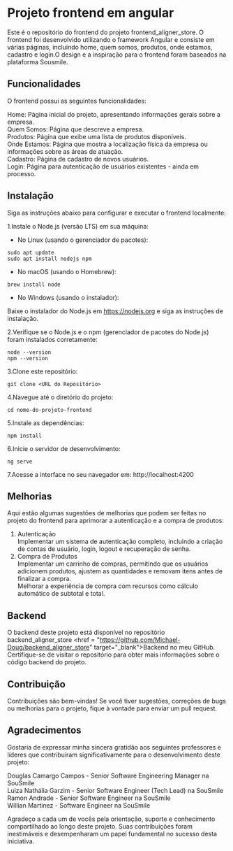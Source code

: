 
# Projeto frontend em angular
Este é o repositório do frontend do projeto frontend_aligner_store. O frontend foi desenvolvido utilizando o framework Angular e consiste em várias páginas, incluindo home, quem somos, produtos, onde estamos, cadastro e login.O design e a inspiração para o frontend foram baseados na plataforma Sousmile.

## Funcionalidades

O frontend possui as seguintes funcionalidades:

Home: Página inicial do projeto, apresentando informações gerais sobre a empresa.</br>
Quem Somos: Página que descreve a empresa.</br>
Produtos: Página que exibe uma lista de produtos disponíveis.</br>
Onde Estamos: Página que mostra a localização física da empresa ou informações sobre as áreas de atuação.</br>
Cadastro: Página de cadastro de novos usuários.</br>
Login: Página para autenticação de usuários existentes - ainda em processo.</br>


## Instalação

Siga as instruções abaixo para configurar e executar o frontend localmente:


1.Instale o Node.js (versão LTS) em sua máquina: 

- No Linux (usando o gerenciador de pacotes):

```prompt
sudo apt update
sudo apt install nodejs npm
```

- No macOS (usando o Homebrew):

```prompt
brew install node
```

- No Windows (usando o instalador):

Baixe o instalador do Node.js em https://nodejs.org e siga as instruções de instalação.

2.Verifique se o Node.js e o npm (gerenciador de pacotes do Node.js) foram instalados corretamente:

```prompt
node --version
npm --version
```

3.Clone este repositório:

```prompt
git clone <URL do Repositório>
```

4.Navegue até o diretório do projeto:

```prompt
cd nome-do-projeto-frontend
```

5.Instale as dependências:

```prompt
npm install
```

6.Inicie o servidor de desenvolvimento:

```prompt
ng serve
```

7.Acesse a interface no seu navegador em: http://localhost:4200

## Melhorias

Aqui estão algumas sugestões de melhorias que podem ser feitas no projeto do frontend para aprimorar a autenticação e a compra de produtos:</br>

1. Autenticação</br>
Implementar um sistema de autenticação completo, incluindo a criação de contas de usuário, login, logout e recuperação de senha.</br>
2. Compra de Produtos</br>
Implementar um carrinho de compras, permitindo que os usuários adicionem produtos, ajustem as quantidades e removam itens antes de finalizar a compra.</br>
Melhorar a experiência de compra com recursos como cálculo automático de subtotal e total.

## Backend

O backend deste projeto está disponível no repositório backend_aligner_store <href = "https://github.com/Michael-Doug/backend_aligner_store" target="_blank">Backend</a> no meu GitHub.</br> Certifique-se de visitar o repositório para obter mais informações sobre o código backend do projeto.

## Contribuição

Contribuições são bem-vindas! Se você tiver sugestões, correções de bugs ou melhorias para o projeto, fique à vontade para enviar um pull request.

## Agradecimentos

Gostaria de expressar minha sincera gratidão aos seguintes professores e líderes que contribuíram significativamente para o desenvolvimento deste projeto:

Douglas Camargo Campos - Senior Software Engineering Manager na SouSmile</br>
Luiza Nathália Garzim - Senior Software Engineer (Tech Lead) na SouSmile</br>
Ramon Andrade - Senior Software Engineer na SouSmile</br>
Willian Martinez - Software Engineer na SouSmile</br>

Agradeço a cada um de vocês pela orientação, suporte e conhecimento compartilhado ao longo deste projeto. Suas contribuições foram inestimáveis e desempenharam um papel fundamental no sucesso desta iniciativa.
